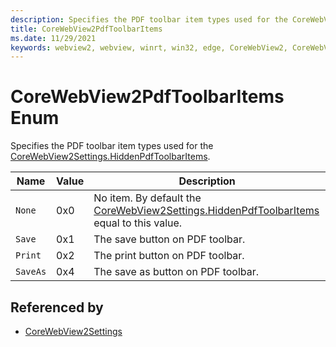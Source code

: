 ```yaml
---
description: Specifies the PDF toolbar item types used for the CoreWebView2Settings.HiddenPdfToolbarItems.
title: CoreWebView2PdfToolbarItems
ms.date: 11/29/2021
keywords: webview2, webview, winrt, win32, edge, CoreWebView2, CoreWebView2Controller, browser control, edge html, CoreWebView2PdfToolbarItems
---
```


# CoreWebView2PdfToolbarItems Enum

Specifies the PDF toolbar item types used for the [CoreWebView2Settings.HiddenPdfToolbarItems](corewebview2settings.md#hiddenpdftoolbaritems).

| Name |  Value | Description |
|--|--|--|
|`None` | 0x0  |  No item. By default the [CoreWebView2Settings.HiddenPdfToolbarItems](corewebview2settings.md#hiddenpdftoolbaritems) equal to this value.|
|`Save` | 0x1  |  The save button on PDF toolbar.|
|`Print` | 0x2  |  The print button on PDF toolbar.|
|`SaveAs` | 0x4  |  The save as button on PDF toolbar.|


## Referenced by

- [CoreWebView2Settings](corewebview2settings.md)
